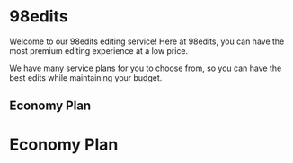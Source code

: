 # 98edits

Welcome to our 98edits editing service! Here at 98edits, you can have the most premium editing experience at a low price.

We have many service plans for you to choose from, so you can have the best edits while maintaining your budget.

## Economy Plan

<div class="row">
  <div class="col98">
    <h1>Economy Plan</h1>
  </div>
  <div class="col98"></div>
  <div class="col98"></div>
</div>

<link rel="stylesheet" href="/src/style.css">